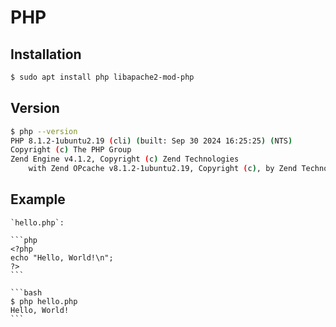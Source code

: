 # PHP

## Installation

```bash
$ sudo apt install php libapache2-mod-php
```

## Version

```bash
$ php --version
PHP 8.1.2-1ubuntu2.19 (cli) (built: Sep 30 2024 16:25:25) (NTS)
Copyright (c) The PHP Group
Zend Engine v4.1.2, Copyright (c) Zend Technologies
    with Zend OPcache v8.1.2-1ubuntu2.19, Copyright (c), by Zend Technologies
```

## Example

````{tab} Code
`hello.php`:

```php
<?php
echo "Hello, World!\n";
?>
```
````

````{tab} Console
```bash
$ php hello.php
Hello, World!
```
````
